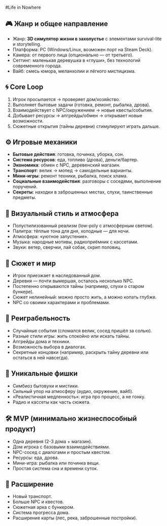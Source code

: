 #Life in Nowhere
## 🎮 Жанр и общее направление

- Жанр: **3D симулятор жизни в захолустье** с элементами survival-lite и storytelling.
- Платформа: PC (Windows/Linux, возможен порт на Steam Deck).
- Камера: от первого лица (опционально — от третьего).
- Сеттинг: маленькая деревушка в «глуши», без технологий современного города.
- Вайб: смесь юмора, меланхолии и лёгкого мистицизма.

## 🌀 Core Loop
1. Игрок просыпается → проверяет дом/хозяйство.
2. Выполняет бытовые задачи (готовка, ремонт, рыбалка, дрова).
3. Взаимодействует с NPC/окружением → новые квесты/события.
4. Добывает ресурсы → апгрейды/обмен → открывает новые возможности.
5. Сюжетные открытия (тайны деревни) стимулируют играть дальше.
## ⚙️ Игровые механики
- **Бытовые действия**: готовка, починка, уборка, сон.
- **Система ресурсов**: еда, топливо (дрова), деньги/бартер.
- **Экономика**: обмен с NPC, деревенский магазин.
- **Транспорт**: велик → мопед → самодельные варианты.
- **Мини-игры**: ремонт техники, рыбалка, поиск хлама.
- **Социальные взаимодействия**: разговоры с соседями, выполнение поручений.
- **Секреты**: находки в заброшенных местах, слухи, таинственные предметы.

## 🎨 Визуальный стиль и атмосфера

- Полустилизованный реализм (low-poly с атмосферным светом).
- Палитра: тёплые тона для дня, холодные — для ночи.
- Атмосфера: «уютное запустение».
- Музыка: народные мотивы, радиоприёмник с кассетами.
- Звуки: ветер, сверчки, лай собак, скрип половиц.
## 📖 Сюжет и мир
- Игрок приезжает в наследованный дом.
- Деревня — почти вымершая, осталось несколько NPC.
- Постепенно открываются тайны (например, слухи о старом бункере).
- Сюжет нелинейный: можно просто жить, а можно копать глубже.
- NPC со своими характерами и проблемами.

## 🔄 Реиграбельность
- Случайные события (сломался велик, сосед пришёл за солью).
- Разные стили игры: жить спокойно или искать тайны.
- Апгрейды дома и техники.
- Возможность выбора в диалогах.
- Секретные концовки (например, раскрыть тайну деревни или остаться в ней навсегда).

## 🌟 Уникальные фишки
- Симбиоз бытовухи и мистики.
- Сильный упор на атмосферу (аудио, окружение, вайб).
- «Реалистичная медленность»: игра про процесс, а не гонку.
- Радио и кассеты как часть сюжета.

## 🛠️ MVP (минимально жизнеспособный продукт)
- Одна деревня (2-3 дома + магазин).
- Дом игрока с базовыми взаимодействиями.
- NPC-сосед с диалогами и простым квестом.
- Ресурсы: еда, дрова.
- Мини-игра: рыбалка или починка вещи.
- Простая система сна и времени суток.

## 🚀 Расширение
- Новый транспорт.
- Больше NPC и квестов.
- Сюжетная арка с бункером.
- Система прогресса дома.
- Расширение карты (лес, река, заброшенные постройки).
